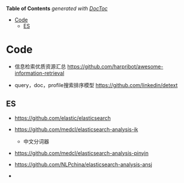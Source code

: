 <!-- START doctoc generated TOC please keep comment here to allow auto update -->
<!-- DON'T EDIT THIS SECTION, INSTEAD RE-RUN doctoc TO UPDATE -->
**Table of Contents**  *generated with [DocToc](https://github.com/thlorenz/doctoc)*

- [Code](#code)
  - [ES](#es)

<!-- END doctoc generated TOC please keep comment here to allow auto update -->



# Code
- 信息检索优质资源汇总 https://github.com/harpribot/awesome-information-retrieval

- query，doc，profile搜索排序模型 https://github.com/linkedin/detext


## ES

- https://github.com/elastic/elasticsearch

- https://github.com/medcl/elasticsearch-analysis-ik
  - 中文分词器

- https://github.com/medcl/elasticsearch-analysis-pinyin

- https://github.com/NLPchina/elasticsearch-analysis-ansj
- 
 



